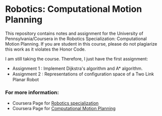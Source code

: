 # Robotics: Computational Motion Planning

This repository contains notes and assignment for the University of Pennsylvania/Coursera in the Robotics Specialization: Computational Motion Planning. If you are student in this course, please do not plagiarize this work as it violates the Honor Code.

I am still taking the course. Therefore, I just have the first assignment:

 * Assignment 1 : Implement Dijkstra's algorithm and A* algorithm.
 * Assignment 2 : Representations of conﬁguration space of a Two Link Planar Robot

### For more information:

 * Coursera Page for [Robotics specialization](https://www.coursera.org/specializations/robotics) 
 * Coursera Page for [Computational Motion Planning](https://www.coursera.org/learn/robotics-motion-planning)  
